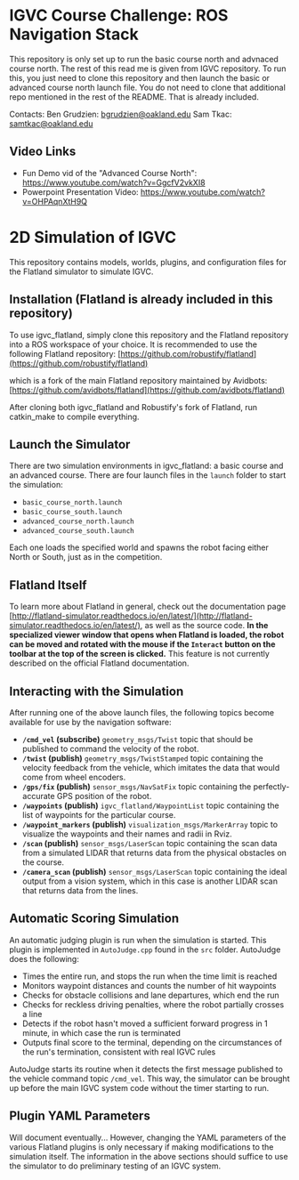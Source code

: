 # IGVC Course Challenge: ROS Navigation Stack

This repository is only set up to run the basic course north and advnaced course north. The rest of this read me is given from IGVC repository. To run this, you just need to clone this repository and then launch the basic or advanced course north launch file. You do not need to clone that additional repo mentioned in the rest of the README. That is already included.

Contacts: Ben Grudzien: bgrudzien@oakland.edu
          Sam Tkac: samtkac@oakland.edu
	  
## Video Links
- Fun Demo vid of the "Advanced Course North": https://www.youtube.com/watch?v=GgcfV2vkXI8 
- Powerpoint Presentation Video: https://www.youtube.com/watch?v=OHPAqnXtH9Q 

# 2D Simulation of IGVC

This repository contains models, worlds, plugins, and configuration files for the Flatland simulator to simulate IGVC.

## Installation (Flatland is already included in this repository)

To use igvc_flatland, simply clone this repository and the Flatland repository into a ROS workspace of your choice. It is recommended to use the following Flatland repository: [https://github.com/robustify/flatland](https://github.com/robustify/flatland)

which is a fork of the main Flatland repository maintained by Avidbots: [https://github.com/avidbots/flatland](https://github.com/avidbots/flatland)

After cloning both igvc_flatland and Robustify's fork of Flatland, run catkin_make to compile everything.

## Launch the Simulator

There are two simulation environments in igvc_flatland: a basic course and an advanced course. There are four launch files in the `launch` folder to start the simulation:

-  `basic_course_north.launch`
-  `basic_course_south.launch`
-  `advanced_course_north.launch`
-  `advanced_course_south.launch`

Each one loads the specified world and spawns the robot facing either North or South, just as in the competition.

## Flatland Itself
To learn more about Flatland in general, check out the documentation page [http://flatland-simulator.readthedocs.io/en/latest/](http://flatland-simulator.readthedocs.io/en/latest/), as well as the source code. **In the specialized viewer window that opens when Flatland is loaded, the robot can be moved and rotated with the mouse if the `Interact` button on the toolbar at the top of the screen is clicked.** This feature is not currently described on the official Flatland documentation.

## Interacting with the Simulation
After running one of the above launch files, the following topics become available for use by the navigation software:

- **`/cmd_vel` (subscribe)**
	`geometry_msgs/Twist` topic that should be published to command the velocity of the robot.
- **`/twist` (publish)**
	`geometry_msgs/TwistStamped` topic containing the velocity feedback from the vehicle, which imitates the data that would come from wheel encoders.
- **`/gps/fix` (publish)**
	`sensor_msgs/NavSatFix` topic containing the perfectly-accurate GPS position of the robot.
- **`/waypoints` (publish)**
	`igvc_flatland/WaypointList` topic containing the list of waypoints for the particular course.
- **`/waypoint_markers` (publish)**
	`visualization_msgs/MarkerArray` topic to visualize the waypoints and their names and radii in Rviz.
- **`/scan` (publish)**
	`sensor_msgs/LaserScan` topic containing the scan data from a simulated LIDAR that returns data from the physical obstacles on the course.
- **`/camera_scan` (publish)**
	`sensor_msgs/LaserScan` topic containing the ideal output from a vision system, which in this case is another LIDAR scan that returns data from the lines.

## Automatic Scoring Simulation
An automatic judging plugin is run when the simulation is started. This plugin is implemented in `AutoJudge.cpp` found in the `src` folder. AutoJudge does the following:

- Times the entire run, and stops the run when the time limit is reached
- Monitors waypoint distances and counts the number of hit waypoints
- Checks for obstacle collisions and lane departures, which end the run
- Checks for reckless driving penalties, where the robot partially crosses a line
- Detects if the robot hasn't moved a sufficient forward progress in 1 minute, in which case the run is terminated
- Outputs final score to the terminal, depending on the circumstances of the run's termination, consistent with real IGVC rules 

AutoJudge starts its routine when it detects the first message published to the vehicle command topic `/cmd_vel`. This way, the simulator can be brought up before the main IGVC system code without the timer starting to run.

## Plugin YAML Parameters
Will document eventually...
However, changing the YAML parameters of the various Flatland plugins is only necessary if making modifications to the simulation itself. The information in the above sections should suffice to use the simulator to do preliminary testing of an IGVC system.
